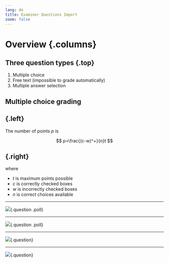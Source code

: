 ```yaml
---
lang: de
title: Examiner Questions Import
zoom: false
---
```


# Overview {.columns}

## Three question types {.top}

1.  Multiple choice
2.  Free text (impossible to grade automatically)
3.  Multiple answer selection

## Multiple choice grading

##  {.left}

The number of points $p$ is

$$
p=\frac{(c-w)^+}{n}t
$$

##  {.right}

where

-   $t$ is maximum points possible
-   $c$ is correctly checked boxes
-   $w$ is incorrectly checked boxes
-   $n$ is correct choices available

------------------------------------------------------------------------

![](./data/homogenous-coordinates-quest.yaml){.question .poll}

------------------------------------------------------------------------

![](./data/replacement-transform-1-quest.yaml){.question .poll}

------------------------------------------------------------------------

![](./data/composite-pattern-2-quest.yaml){.question}

------------------------------------------------------------------------

![](./data/texture-transformation-quest.yaml){.question}
